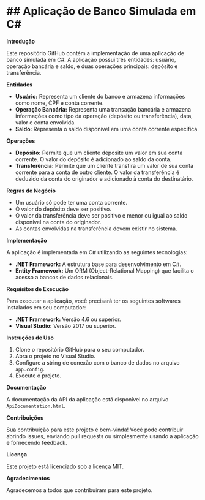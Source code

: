 # ## Aplicação de Banco Simulada em C#

**Introdução**

Este repositório GitHub contém a implementação de uma aplicação de banco simulada em C#. A aplicação possui três entidades: usuário, operação bancária e saldo, e duas operações principais: depósito e transferência.

**Entidades**

* **Usuário:** Representa um cliente do banco e armazena informações como nome, CPF e conta corrente.
* **Operação Bancária:** Representa uma transação bancária e armazena informações como tipo da operação (depósito ou transferência), data, valor e conta envolvida.
* **Saldo:** Representa o saldo disponível em uma conta corrente específica.

**Operações**

* **Depósito:** Permite que um cliente deposite um valor em sua conta corrente. O valor do depósito é adicionado ao saldo da conta.
* **Transferência:** Permite que um cliente transfira um valor de sua conta corrente para a conta de outro cliente. O valor da transferência é deduzido da conta do originador e adicionado à conta do destinatário.

**Regras de Negócio**

* Um usuário só pode ter uma conta corrente.
* O valor do depósito deve ser positivo.
* O valor da transferência deve ser positivo e menor ou igual ao saldo disponível na conta do originador.
* As contas envolvidas na transferência devem existir no sistema.

**Implementação**

A aplicação é implementada em C# utilizando as seguintes tecnologias:

* **.NET Framework:** A estrutura base para desenvolvimento em C#.
* **Entity Framework:** Um ORM (Object-Relational Mapping) que facilita o acesso a bancos de dados relacionais.

**Requisitos de Execução**

Para executar a aplicação, você precisará ter os seguintes softwares instalados em seu computador:

* **.NET Framework:** Versão 4.6 ou superior.
* **Visual Studio:** Versão 2017 ou superior.

**Instruções de Uso**

1. Clone o repositório GitHub para o seu computador.
2. Abra o projeto no Visual Studio.
3. Configure a string de conexão com o banco de dados no arquivo `app.config`.
4. Execute o projeto.

**Documentação**

A documentação da API da aplicação está disponível no arquivo `ApiDocumentation.html`.

**Contribuições**

Sua contribuição para este projeto é bem-vinda! Você pode contribuir abrindo issues, enviando pull requests ou simplesmente usando a aplicação e fornecendo feedback.

**Licença**

Este projeto está licenciado sob a licença MIT.

**Agradecimentos**

Agradecemos a todos que contribuíram para este projeto.
